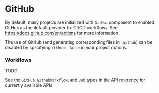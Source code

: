 # GitHub

By default, many projects are initialized with `GitHub` component to enabled GitHub as the default provider for CI/CD workflows. See https://docs.github.com/en/actions for more information.

The use of GitHub (and generating corresponding files in `.github`) can be disabled by specifying `github: false` in your project options.

### Workflows

TODO

See the `GitHub`, `GithubWorkflow`, and `Job` types in the [API reference](./api/API.md) for currently available APIs.
